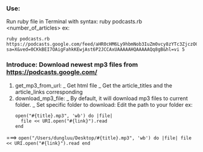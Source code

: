 ### Use:
  Run ruby file in Terminal with syntax: ruby podcasts.rb <url> <number_of_articles>
  ex: 
  ```
  ruby podcasts.rb https://podcasts.google.com/feed/aHR0cHM6Ly9hbmNob3IuZm0vcy8zYTc3ZjczOC9wb2RjYXN0L3Jzcw?sa=X&ved=0CKkBEI7OAigFahkKEwjAst6P2JCCAxUAAAAAHQAAAAAQq8gB&hl=vi 5
  ```

### Introduce: Download newest mp3 files from https://podcasts.google.com/
1. get_mp3_from_url:
_ Get html file
_ Get the article_titles and the article_links corresponding
2. download_mp3_file:
_ By default, it will download mp3 files to current folder.
_ Set specific folder to download:
  Edit the path to your folder
  ex:
    ```
    open("#{title}.mp3", 'wb') do |file|
      file << URI.open("#{link}").read
    end
    ```
  ===>
    ```
    open("/Users/dungluu/Desktop/#{title}.mp3", 'wb') do |file|
      file << URI.open("#{link}").read
    end
    ```

